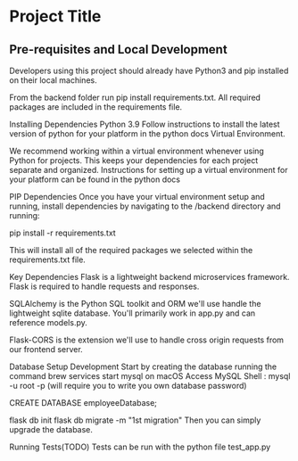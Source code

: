 # Project Title

## Pre-requisites and Local Development

Developers using this project should already have Python3 and pip installed on their local machines.

From the backend folder run pip install requirements.txt. All required packages are included in the requirements file.

Installing Dependencies
Python 3.9
Follow instructions to install the latest version of python for your platform in the python docs Virtual Environment.

We recommend working within a virtual environment whenever using Python for projects. This keeps your dependencies for each project separate and organized. Instructions for setting up a virtual environment for your platform can be found in the python docs

PIP Dependencies
Once you have your virtual environment setup and running, install dependencies by navigating to the /backend directory and running:

pip install -r requirements.txt

This will install all of the required packages we selected within the requirements.txt file.

Key Dependencies
Flask is a lightweight backend microservices framework. Flask is required to handle requests and responses.

SQLAlchemy is the Python SQL toolkit and ORM we'll use handle the lightweight sqlite database. You'll primarily work in app.py and can reference models.py.

Flask-CORS is the extension we'll use to handle cross origin requests from our frontend server.

Database Setup
Development
Start by creating the database running the command brew services start mysql on macOS
Access MySQL Shell : mysql -u root -p (will require you to write you own database password)

CREATE DATABASE employeeDatabase;

flask db init
flask db migrate -m "1st migration"
Then you can simply upgrade the database.

Running Tests(TODO)
Tests can be run with the python file test_app.py
